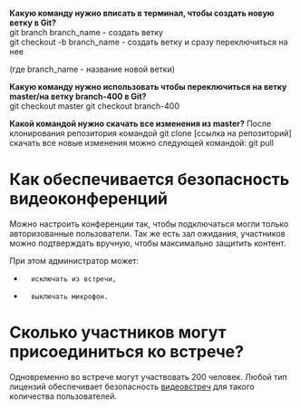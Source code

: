 **Какую команду нужно вписать в терминал, чтобы создать новую ветку в Git?**  
git branch branch_name - создать ветку   
git checkout -b branch_name - создать ветку и сразу переключиться на нее

(где branch_name - название новой ветки)


**Какую команду нужно использовать чтобы переключиться на ветку master/на ветку branch-400 в Git?**  
git checkout master
git checkout branch-400


**Какой командой нужно скачать все изменения из master?**
После клонирования репозитория командой git clone [ссылка на репозиторий] скачать все новые изменения можно следующей командой:
git pull


# Как обеспечивается безопасность видеоконференций


Можно настроить конференции так, чтобы подключаться могли только авторизованные пользователи. Так же есть зал ожидания, участников можно подтверждать вручную, чтобы максимально защитить контент.


При этом администратор может:
-       исключать из встречи,
-       выключать микрофон.


# Сколько участников могут присоединиться ко встрече?


Одновременно во встрече могут участвовать 200 человек. Любой тип лицензий обеспечивает безопасность [видеовстреч](https://developers.sber.ru/portal/products/jazz-by-sber) для такого количества пользователей.
